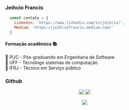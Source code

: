 ### Jeihcio Francis

```js
  const contato = {
    Linkedin: 'https://www.linkedin.com/in/jeihcio/',
    Medium: 'https://jeihciofrancis.medium.com/'
  }
```

#### Formação acadêmica :books:

:closed_book: PUC - Pós-graduando em Engenharia de Software <br/>
:orange_book: UFF - Tecnólogo sistemas de computação<br/>
:ledger: IFRJ - Técnico em Serviço público


### Github

<p align="center">
  <img src='https://github-readme-stats.vercel.app/api?username=jeihcio&show_icons=true&theme=dark'/>
  <img src='https://github-readme-stats.vercel.app/api/top-langs/?username=jeihcio&layout=compact&theme=dark'/></td>
</p>

<p align="center">
  <img src="https://badges.pufler.dev/visits/jeihcio/jeihcio?logo=GitHub&label=Visits&color=success&logoColor=white&style=flat-square"/>
</p>
